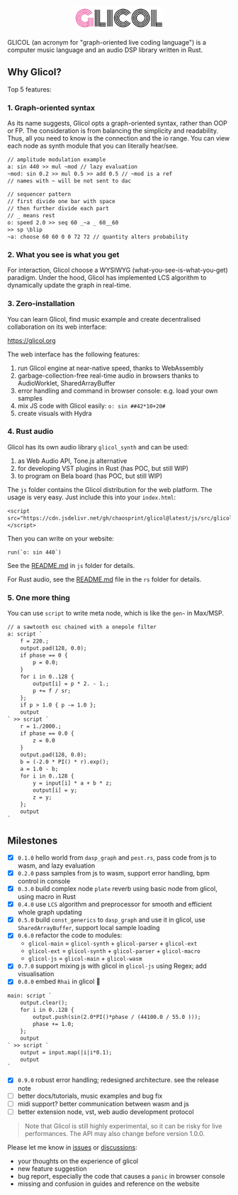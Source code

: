 <div align="center">
  <br />
  <p>
    <a href="https://glicol.org"><img src="./logo.png" width="200" /></a>
  </p>
</div>

GLICOL (an acronym for "graph-oriented live coding language") is a computer music language and an audio DSP library written in Rust.

## Why Glicol?
Top 5 features:
### 1. Graph-oriented syntax
As its name suggests, Glicol opts a graph-oriented syntax, rather than OOP or FP.
The consideration is from balancing the simplicity and readability.
Thus, all you need to know is the connection and the io range.
You can view each node as synth module that you can literally hear/see.

```
// amplitude modulation example
a: sin 440 >> mul ~mod // lazy evaluation
~mod: sin 0.2 >> mul 0.5 >> add 0.5 // ~mod is a ref
// names with ~ will be not sent to dac
```

```
// sequencer pattern
// first divide one bar with space
// then further divide each part
// _ means rest
o: speed 2.0 >> seq 60 _~a _ 60__60
>> sp \blip
~a: choose 60 60 0 0 72 72 // quantity alters probability
```

### 2. What you see is what you get
For interaction, Glicol choose a WYSIWYG (what-you-see-is-what-you-get) paradigm. Under the hood, Glicol has implemented LCS algorithm to dynamically update the graph in real-time.
### 3. Zero-installation

You can learn Glicol, find music example and create decentralised collaboration on its web interface:

https://glicol.org

The web interface has the following features:
1. run Glicol engine at near-native speed, thanks to WebAssembly
2. garbage-collection-free real-time audio in browsers thanks to AudioWorklet, SharedArrayBuffer
3. error handling and command in browser console: e.g. load your own samples
4. mix JS code with Glicol easily: `o: sin ##42*10+20#`
5. create visuals with Hydra

### 4. Rust audio

Glicol has its own audio library `glicol_synth` and can be used:

1. as Web Audio API, Tone.js alternative
2. for developing VST plugins in Rust (has POC, but still WIP)
3. to program on Bela board (has POC, but still WIP)

The `js` folder contains the Glicol distribution for the web platform. The usage is very easy. Just include this into your `index.html`:
```
<script src="https://cdn.jsdelivr.net/gh/chaosprint/glicol@latest/js/src/glicol.js"></script>
```
Then you can write on your website:
```
run(`o: sin 440`)
```

See the [README.md](./js/README.md) in `js` folder for details.

For Rust audio, see the [README.md](./rs/README.md) file in the `rs` folder for details.

### 5. One more thing
You can use `script` to write meta node, which is like the `gen~` in Max/MSP.

```
// a sawtooth osc chained with a onepole filter
a: script `
	f = 220.;
	output.pad(128, 0.0);
	if phase == 0 {
		p = 0.0;
	}
	for i in 0..128 {
		output[i] = p * 2. - 1.;
		p += f / sr;
	};
	if p > 1.0 { p -= 1.0 };
	output
` >> script `
	r = 1./2000.;
	if phase == 0.0 {
		z = 0.0
	}
	output.pad(128, 0.0);
	b = (-2.0 * PI() * r).exp();
	a = 1.0 - b;
	for i in 0..128 {
		y = input[i] * a + b * z;
		output[i] = y;
		z = y;
	};
	output
`
```

## Milestones

- [x] `0.1.0` hello world from `dasp_graph` and `pest.rs`, pass code from js to wasm, and lazy evaluation
- [x] `0.2.0` pass samples from js to wasm, support error handling, bpm control in console
- [x] `0.3.0` build complex node `plate` reverb using basic node from glicol, using macro in Rust
- [x] `0.4.0` use `LCS` algorithm and preprocessor for smooth and efficient whole graph updating
- [x] `0.5.0` build `const_generics` to `dasp_graph` and use it in glicol, use `SharedArrayBuffer`, support local sample loading
- [x] `0.6.0` refactor the code to modules: 
    - `glicol-main` = `glicol-synth` + `glicol-parser` + `glicol-ext`
    - `glicol-ext` = `glicol-synth` + `glicol-parser` + `glicol-macro`
    - `glicol-js` = `glicol-main` + `glicol-wasm`
- [x] `0.7.0` support mixing js with glicol in `glicol-js` using Regex; add visualisation
- [x] `0.8.0` embed `Rhai` in glicol 🎉
```
main: script `
    output.clear();
    for i in 0..128 {
        output.push(sin(2.0*PI()*phase / (44100.0 / 55.0 )));
        phase += 1.0;
    };
    output
` >> script `
    output = input.map(|i|i*0.1);
    output
`
```
- [x] `0.9.0` robust error handling; redesigned architecture. see the release note
- [ ] better docs/tutorials, music examples and bug fix
- [ ] midi support? better communication between wasm and js
- [ ] better extension node, vst, web audio development protocol 

> Note that Glicol is still highly experimental, so it can be risky for live performances. The API may also change before version 1.0.0.

Please let me know in [issues](https://github.com/chaosprint/glicol/issues) or [discussions](https://github.com/chaosprint/glicol/discussions):
- your thoughts on the experience of glicol
- new feature suggestion
- bug report, especially the code that causes a `panic` in browser console
- missing and confusion in guides and reference on the website